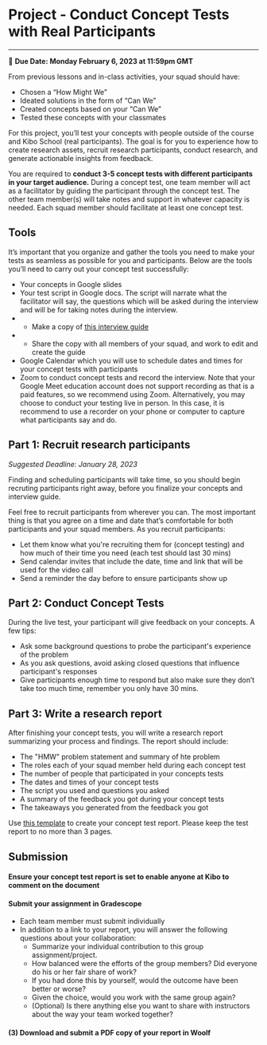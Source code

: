 # Project - Conduct Concept Tests with Real Participants
-----
<aside>
  
  📝 **Due Date: Monday February 6, 2023 at 11:59pm GMT**
 
</aside>

From previous lessons and in-class activities, your squad should have:

 - Chosen a “How Might We”
 - Ideated solutions in the form of “Can We”
 - Created concepts based on your “Can We”
 - Tested these concepts with your classmates

For this project, you’ll test your concepts with people outside of the course and Kibo School (real participants). The goal is for you to experience how to create research assets, recruit research participants, conduct research, and generate actionable insights from feedback. 

You are required to **conduct 3-5 concept tests with different participants in your target audience.** During a concept test, one team member will act as a facilitator by guiding the participant through the concept test. The other team member(s) will take notes and support in whatever capacity is needed. Each squad member should facilitate at least one concept test. 


## Tools
It’s important that you organize and gather the tools you need to make your tests as seamless as possible for you and participants. Below are the tools you’ll need to carry out your concept test successfully:

 - Your concepts in Google slides 
 - Your test script in Google docs. The script will narrate what the facilitator will say, the questions which will be asked during the interview and will be for taking notes during the interview. 
 - - Make a copy of [this interview guide](https://docs.google.com/document/d/15Yrog_oAWJWPjYYlOXfOp8AzBl11bWHeihO5_b00TkE/edit?usp=sharing)
 - - Share the copy with all members of your squad, and work to edit and create the guide 
 - Google Calendar which you will use to schedule dates and times for your concept tests with participants
 - Zoom to conduct concept tests and record the interview. Note that your Google Meet education account does not support recording as that is a paid features, so we recommend using Zoom. Alternatively, you may choose to conduct your testing live in person. In this case, it is recommend to use a recorder on your phone or computer to capture what participants say and do. 



## Part 1: Recruit research participants
_Suggested Deadline: January 28, 2023_

Finding and scheduling participants will take time, so you should begin recruting participants right away, before you finalize your concepts and interview guide. 

Feel free to recruit participants from wherever you can. The most important thing is that you agree on a time and date that’s comfortable for both participants and your squad members. As you recruit participants:
- Let them know what you're recruiting them for (concept testing) and how much of their time you need (each  test should last 30 mins)
- Send calendar invites that include the date, time and  link that will be used for the video call
- Send a reminder the day before to ensure participants show up 


## Part 2: Conduct Concept Tests

During the live test, your participant will give feedback on your concepts. A few tips:
- Ask some background questions to probe the participant's experience of the problem
- As you ask questions, avoid asking closed questions that influence participant's responses
- Give participants enough time to respond but also make sure they don’t take too much time, remember you only have 30 mins. 


## Part 3: Write a research report

After finishing your concept tests, you will write a research report summarizing your process and findings. The report should include:

 - The "HMW" problem statement and summary of hte problem
 - The roles each of your squad member held during each concept test 
 - The number of people that participated in your concepts tests
 - The dates and times of your concept tests
 - The script you used and questions you asked
 - A summary of the feedback you got during your concept tests 
 - The takeaways you generated from the feedback you got

Use <a href="https://docs.google.com/document/d/1WBi6l4EuQRZBNZjVSBODOAkJi4EOlw-LI-nMjMYrsNY/edit?usp=sharing" target="_blank">this template</a> to create your concept test report. Please keep the test report to no more than 3 pages. 


## Submission

#### Ensure your concept test report is set to enable anyone at Kibo to comment on the document 

#### Submit your assignment in Gradescope
- Each team member must submit individually
- In addition to a link to your report, you will answer the following questions about your collaboration:
    -  Summarize your individual contribution to this group assignment/project.
    -  How balanced were the efforts of the group members? Did everyone do his or her fair share of work?
    -  If you had done this by yourself, would the outcome have been better or worse?
    -  Given the choice, would you work with the same group again?
    -  (Optional) Is there anything else you want to share with instructors about the way your team worked together?

#### (3) Download and submit a PDF copy of your report in Woolf
